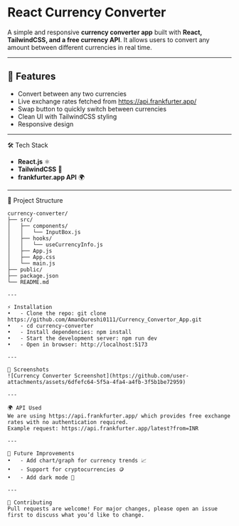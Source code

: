 # React Currency Converter
A simple and responsive **currency converter app** built with **React, TailwindCSS, and a free currency API**. It allows users to convert any amount between different currencies in real time.

---

## 🚀 Features
- Convert between any two currencies
- Live exchange rates fetched from https://api.frankfurter.app/
- Swap button to quickly switch between currencies
- Clean UI with TailwindCSS styling
- Responsive design

---

🛠️ Tech Stack
- **React.js** ⚛️
- **TailwindCSS** 🎨
- **frankfurter.app API** 🌍

---

📂 Project Structure
```
currency-converter/
├── src/
│   ├── components/
│   │   └── InputBox.js
│   ├── hooks/
│   │   └── useCurrencyInfo.js
│   ├── App.js
│   ├── App.css
│   └── main.js
├── public/
├── package.json
└── README.md

---

⚡ Installation
•	- Clone the repo: git clone https://github.com/AmanQureshi0111/Currency_Convertor_App.git
•	- cd currency-converter
•	- Install dependencies: npm install
•	- Start the development server: npm run dev
•	- Open in browser: http://localhost:5173

---

📸 Screenshots
![Currency Converter Screenshot](https://github.com/user-attachments/assets/6dfefc64-5f5a-4fa4-a4fb-3f5b1be72959)

---

🌍 API Used
We are using https://api.frankfurter.app/ which provides free exchange rates with no authentication required.
Example request: https://api.frankfurter.app/latest?from=INR

---

🔮 Future Improvements
•	- Add chart/graph for currency trends 📈
•	- Support for cryptocurrencies 🪙
•	- Add dark mode 🌙

---

🤝 Contributing
Pull requests are welcome! For major changes, please open an issue first to discuss what you’d like to change.
